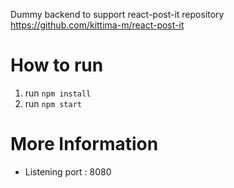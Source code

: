 Dummy backend to support react-post-it repository
https://github.com/kittima-m/react-post-it

# How to run
  1. run `npm install`
  2. run `npm start`

# More Information
  - Listening port : 8080
